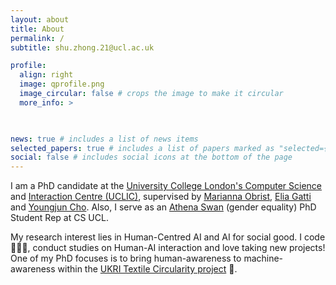```yaml
---
layout: about
title: About
permalink: /
subtitle: shu.zhong.21@ucl.ac.uk

profile:
  align: right
  image: qprofile.png
  image_circular: false # crops the image to make it circular
  more_info: >
    


news: true # includes a list of news items
selected_papers: true # includes a list of papers marked as "selected={true}"\
social: false # includes social icons at the bottom of the page
---
```


I am a PhD candidate at the [University College London's Computer Science](https://www.ucl.ac.uk/computer-science/research/research-labs/multi-sensory-devices) and [Interaction Centre (UCLIC)](https://www.ucl.ac.uk/uclic), supervised by [Marianna Obrist](https://profiles.ucl.ac.uk/78441-marianna-obrist), [Elia Gatti](https://profiles.ucl.ac.uk/93101-elia-gatti) and [Youngjun Cho](https://profiles.ucl.ac.uk/54637-youngjun-cho). Also, I serve as an [Athena Swan](https://www.ucl.ac.uk/computer-science/about/equity-diversity-and-inclusion/gender-equality-athena-swa) (gender equality) PhD Student Rep at CS UCL.

My research interest lies in Human-Centred AI and AI for social good. I code 👩🏻‍💻, conduct studies on Human-AI interaction and love taking new projects! One of my PhD focuses is to bring human-awareness to machine-awareness within the [UKRI Textile Circularity project](https://textilescircularity.rca.ac.uk/) 🧶. 
